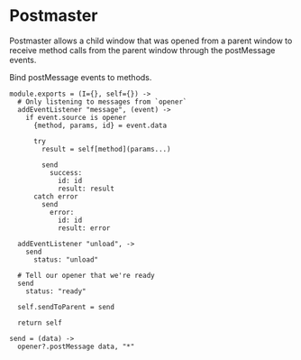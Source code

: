 Postmaster
==========

Postmaster allows a child window that was opened from a parent window to
receive method calls from the parent window through the postMessage events.

Bind postMessage events to methods.

    module.exports = (I={}, self={}) ->
      # Only listening to messages from `opener`
      addEventListener "message", (event) ->
        if event.source is opener
          {method, params, id} = event.data

          try
            result = self[method](params...)

            send
              success:
                id: id
                result: result
          catch error
            send
              error:
                id: id
                result: error

      addEventListener "unload", ->
        send
          status: "unload"

      # Tell our opener that we're ready
      send
        status: "ready"

      self.sendToParent = send

      return self

    send = (data) ->
      opener?.postMessage data, "*"

